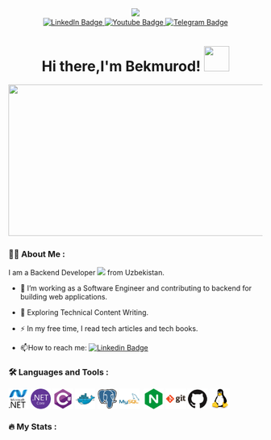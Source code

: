 <div id="header" align="center">
  <img src="https://media.giphy.com/media/M9gbBd9nbDrOTu1Mqx/giphy.gif" width="100"/>
</div>

<div id="badges" align="center">
  <a href="https://www.linkedin.com/in/bekmurod-boqiyev-730681253/">
    <img src="https://img.shields.io/badge/LinkedIn-blue?style=for-the-badge&logo=linkedin&logoColor=white" alt="LinkedIn Badge"/>
  </a>
  <a href="https://www.youtube.com/@dotnetuz21">
    <img src="https://img.shields.io/badge/YouTube-red?style=for-the-badge&logo=youtube&logoColor=white" alt="Youtube Badge"/>
  </a>
  <a href="https://t.me/ShunchakiBekmurod">
    <img src="https://img.shields.io/badge/Telegram-blue?style=for-the-badge&logo=telegram&logoColor=white" alt="Telegram Badge"/>
  </a>
</div>
<h1 align="center">
Hi there,I'm Bekmurod!
  <img src="https://media.giphy.com/media/hvRJCLFzcasrR4ia7z/giphy.gif" width="50px" height="50px"/>
</h1>
<div align="center">
  <img src="https://media.giphy.com/media/dWesBcTLavkZuG35MI/giphy.gif" width="600" height="300"/>
</div>

### 👨‍💻 About Me :
I am a Backend Developer <img src="https://media.giphy.com/media/WUlplcMpOCEmTGBtBW/giphy.gif" width="30"> from Uzbekistan.
- :telescope: I’m working as a Software Engineer and contributing to backend for building web applications.

- :seedling: Exploring Technical Content Writing.

- :zap: In my free time, I read tech articles and tech books.

- :mailbox:How to reach me: [![Linkedin Badge](https://img.shields.io/badge/-Bekmurod-blue?style=flat&logo=Linkedin&logoColor=white)](https://www.linkedin.com/in/bekmurod-boqiyev-730681253/)
  
### :hammer_and_wrench: Languages and Tools :
<div>
  <img src = "https://github.com/devicons/devicon/blob/master/icons/dot-net/dot-net-original-wordmark.svg" alt="dotnet" width="40px" height="40px" />
  <img src = "https://github.com/devicons/devicon/blob/master/icons/dotnetcore/dotnetcore-original.svg" alt="dotnetcore" width="40px" height="40px" />
  <img src="https://github.com/devicons/devicon/blob/master/icons/csharp/csharp-original.svg" alt="csharp" width="40px" height="40px"  />
  <img src="https://github.com/devicons/devicon/blob/master/icons/docker/docker-original.svg" alt="docker" width="40px" height="40px" />
  <img src = "https://github.com/devicons/devicon/blob/master/icons/postgresql/postgresql-original.svg" alt="PostgreSQL" width="40px" height="40px" />
  <img src="https://github.com/devicons/devicon/blob/master/icons/mysql/mysql-original-wordmark.svg" title="MySQL"  alt="MySQL" width="40" height="40"/>&nbsp;
  <img src="https://github.com/devicons/devicon/blob/master/icons/nginx/nginx-original.svg" alt="Nginx" width="40px" height="40px" />
  <img src="https://github.com/devicons/devicon/blob/master/icons/git/git-original-wordmark.svg" title="Git" **alt="Git" width="40" height="40"/>
  <img src="https://github.com/devicons/devicon/blob/master/icons/github/github-original.svg" alt="GitHub" width="40px" height="40px" />
  <img src="https://github.com/devicons/devicon/blob/master/icons/linux/linux-original.svg" alt="Linux" width="40px" height="40px" />
</div>

### :fire: My Stats :


